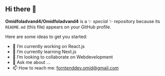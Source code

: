 ## Hi there 👋


**Omidfoladvand4/Omidfoladvand4** is a ✨ _special_ ✨ repository because its `README.md` (this file) appears on your GitHub profile.

Here are some ideas to get you started:

- 🔭 I’m currently working on React.js
- 🌱 I’m currently learning Next.js
- 👯 I’m looking to collaborate on Webdevelopment
- 💬 Ask me about ...
- 📫 How to reach me: forntenddev.omid@gmail.com

